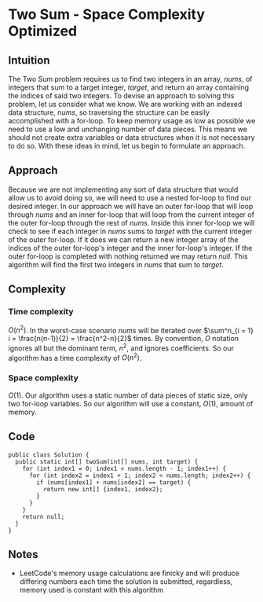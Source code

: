 # Two Sum - Space Complexity Optimized

## Intuition

The Two Sum problem requires us to find two integers in an array, _nums_, of integers that sum to a target integer, _target_, and return an array containing the indices of said two integers. To devise an approach to solving this problem, let us consider what we know. We are working with an indexed data structure, _nums_, so traversing the structure can be easily accomplished with a for-loop. To keep memory usage as low as possible we need to use a low and unchanging number of data pieces. This means we should not create extra variables or data structures when it is not necessary to do so. With these ideas in mind, let us begin to formulate an approach.

## Approach

Because we are not implementing any sort of data structure that would allow us to avoid doing so, we will need to use a nested for-loop to find our desired integer. In our approach we will have an outer for-loop that will loop through _nums_ and an inner for-loop that will loop from the current integer of the outer for-loop through the rest of _nums_. Inside this inner for-loop we will check to see if each integer in _nums_ sums to _target_ with the current integer of the outer for-loop. If it does we can return a new integer array of the indices of the outer for-loop's integer and the inner for-loop's integer. If the outer for-loop is completed with nothing returned we may return _null_. This algorithm will find the first two integers in _nums_ that sum to _target_.

## Complexity

### Time complexity

$O(n^2)$. In the worst-case scenario _nums_ will be iterated over $\sum^n_{i = 1} i = \frac{n(n-1)}{2} = \frac{n^2-n}{2}$ times. By convention, $O$ notation ignores all but the dominant term, $n^2$, and ignores coefficients. So our algorithm has a time complexity of $O(n^2)$.

### Space complexity

$O(1)$. Our algorithm uses a static number of data pieces of static size, only two for-loop variables. So our algorithm will use a constant, $O(1)$, amount of memory.

## Code

```
public class Solution {
  public static int[] twoSum(int[] nums, int target) {
    for (int index1 = 0; index1 < nums.length - 1; index1++) {
      for (int index2 = index1 + 1; index2 < nums.length; index2++) {
        if (nums[index1] + nums[index2] == target) {
          return new int[] {index1, index2};
        }
      }
    }
    return null;
  }
}
```

## Notes

- LeetCode's memory usage calculations are finicky and will produce differing numbers each time the solution is submitted, regardless, memory used is constant with this algorithm
